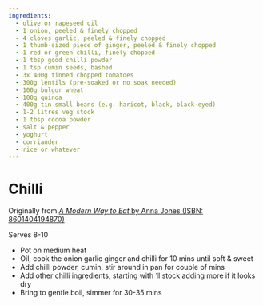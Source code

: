 ```yaml
---
ingredients:
  - olive or rapeseed oil
  - 1 onion, peeled & finely chopped
  - 4 cloves garlic, peeled & finely chopped
  - 1 thumb-sized piece of ginger, peeled & finely chopped
  - 1 red or green chilli, finely chopped
  - 1 tbsp good chilli powder
  - 1 tsp cumin seeds, bashed
  - 3x 400g tinned chopped tomatoes
  - 300g lentils (pre-soaked or no soak needed)
  - 100g bulgur wheat
  - 100g quinoa
  - 400g tin small beans (e.g. haricot, black, black-eyed)
  - 1-2 litres veg stock
  - 1 tbsp cocoa powder
  - salt & pepper
  - yoghurt
  - corriander
  - rice or whatever
---
```


# Chilli

Originally from [_A Modern Way to Eat_ by Anna Jones (ISBN: 8601404194870)](https://isbnsearch.org/search?s=8601404194870)

Serves 8-10

- Pot on medium heat
- Oil, cook the onion garlic ginger and chilli for 10 mins until soft & sweet
- Add chilli powder, cumin, stir around in pan for couple of mins
- Add other chilli ingredients, starting with 1l stock adding more if it looks dry
- Bring to gentle boil, simmer for 30-35 mins
